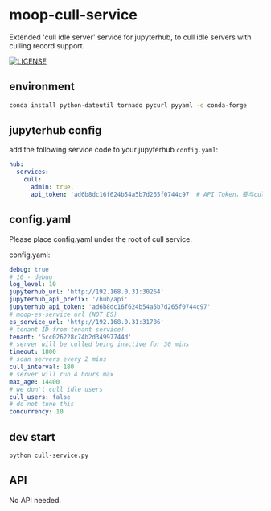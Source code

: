 # moop-cull-service

Extended 'cull idle server' service for jupyterhub, to cull idle servers with culling record support.  

[![LICENSE](https://img.shields.io/badge/license-Anti%20996-blue.svg)](https://github.com/996icu/996.ICU/blob/master/LICENSE)

## environment

```sh
conda install python-dateutil tornado pycurl pyyaml -c conda-forge
```

## jupyterhub config

add the following service code to your jupyterhub ```config.yaml```:  

```yaml
hub:
  services:
    cull:
      admin: true,
      api_token: 'ad6b8dc16f624b54a5b7d265f0744c97' # API Token，要与cull-service的配置对应
```

## config.yaml

Please place config.yaml under the root of cull service.  

config.yaml:  

```yaml
debug: true
# 10 - debug
log_level: 10
jupyterhub_url: 'http://192.168.0.31:30264'
jupyterhub_api_prefix: '/hub/api'
jupyterhub_api_token: 'ad6b8dc16f624b54a5b7d265f0744c97'
# moop-es-service url (NOT ES)
es_service_url: 'http://192.168.0.31:31786'
# tenant ID from tenant service!
tenant: '5cc026228c74b2d34997744d'
# server will be culled being inactive for 30 mins
timeout: 1800
# scan servers every 2 mins
cull_interval: 180
# server will run 4 hours max
max_age: 14400
# we don't cull idle users
cull_users: false
# do not tune this
concurrency: 10
```

## dev start

```sh
python cull-service.py
```

## API

No API needed.  
